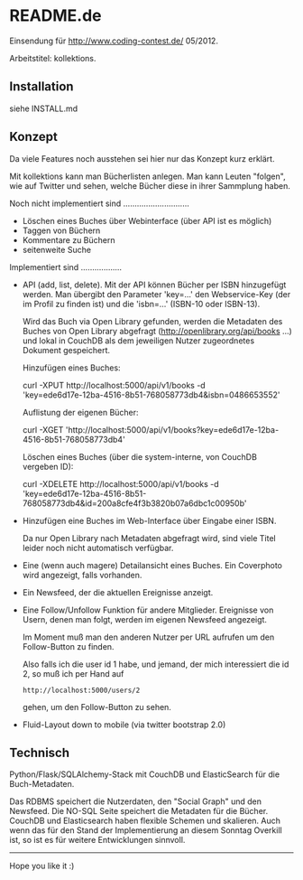 README.de
=========

Einsendung für http://www.coding-contest.de/ 05/2012.

Arbeitstitel: kollektions.

Installation
------------

siehe INSTALL.md


Konzept
-------

Da viele Features noch ausstehen sei hier nur das Konzept kurz erklärt.

Mit kollektions kann man Bücherlisten anlegen. Man kann Leuten "folgen",
wie auf Twitter und sehen, welche Bücher diese in ihrer Sammplung haben.

Noch nicht implementiert sind
.............................

* Löschen eines Buches über Webinterface (über API ist es möglich)
* Taggen von Büchern
* Kommentare zu Büchern
* seitenweite Suche


Implementiert sind
..................


* API (add, list, delete). Mit der API können Bücher per ISBN hinzugefügt
  werden. Man übergibt den Parameter 'key=...' den Webservice-Key
  (der im Profil zu finden ist) und die 'isbn=...' (ISBN-10 oder ISBN-13).

  Wird das Buch via Open Library gefunden, werden die Metadaten des Buches
  von Open Library abgefragt (http://openlibrary.org/api/books ...) und
  lokal in CouchDB als dem jeweiligen Nutzer zugeordnetes Dokument
  gespeichert. 

  Hinzufügen eines Buches:

	curl -XPUT http://localhost:5000/api/v1/books -d \
		'key=ede6d17e-12ba-4516-8b51-768058773db4&isbn=0486653552'

  Auflistung der eigenen Bücher:

	curl -XGET 'http://localhost:5000/api/v1/books?key=ede6d17e-12ba-4516-8b51-768058773db4'

  Löschen eines Buches (über die system-interne, von CouchDB vergeben ID):

	curl -XDELETE http://localhost:5000/api/v1/books -d \
		'key=ede6d17e-12ba-4516-8b51-768058773db4&id=200a8cfe4f3b3820b07a6dbc1c00950b'  


* Hinzufügen eine Buches im Web-Interface über Eingabe einer ISBN.

  Da nur Open Library nach Metadaten abgefragt wird, sind viele Titel
  leider noch nicht automatisch verfügbar.  


* Eine (wenn auch magere) Detailansicht eines Buches. Ein Coverphoto wird
  angezeigt, falls vorhanden.


* Ein Newsfeed, der die aktuellen Ereignisse anzeigt.


* Eine Follow/Unfollow Funktion für andere Mitglieder.
  Ereignisse von Usern, denen man folgt, werden im eigenen Newsfeed angezeigt.

  Im Moment muß man den anderen Nutzer per URL aufrufen um den Follow-Button
  zu finden.

  Also falls ich die user id 1 habe, und jemand, der mich interessiert die id 2,
  so muß ich per Hand auf

  	  http://localhost:5000/users/2

  gehen, um den Follow-Button zu sehen.


* Fluid-Layout down to mobile (via twitter bootstrap 2.0)


Technisch
---------

Python/Flask/SQLAlchemy-Stack mit CouchDB und ElasticSearch für die Buch-Metadaten.

Das RDBMS speichert die Nutzerdaten, den "Social Graph" und den Newsfeed. 
Die NO-SQL Seite speichert die Metadaten für die Bücher. CouchDB und Elasticsearch
haben flexible Schemen und skalieren. Auch wenn das für den Stand der Implementierung
an diesem Sonntag Overkill ist, so ist es für weitere Entwicklungen sinnvoll.

----

Hope you like it :)
